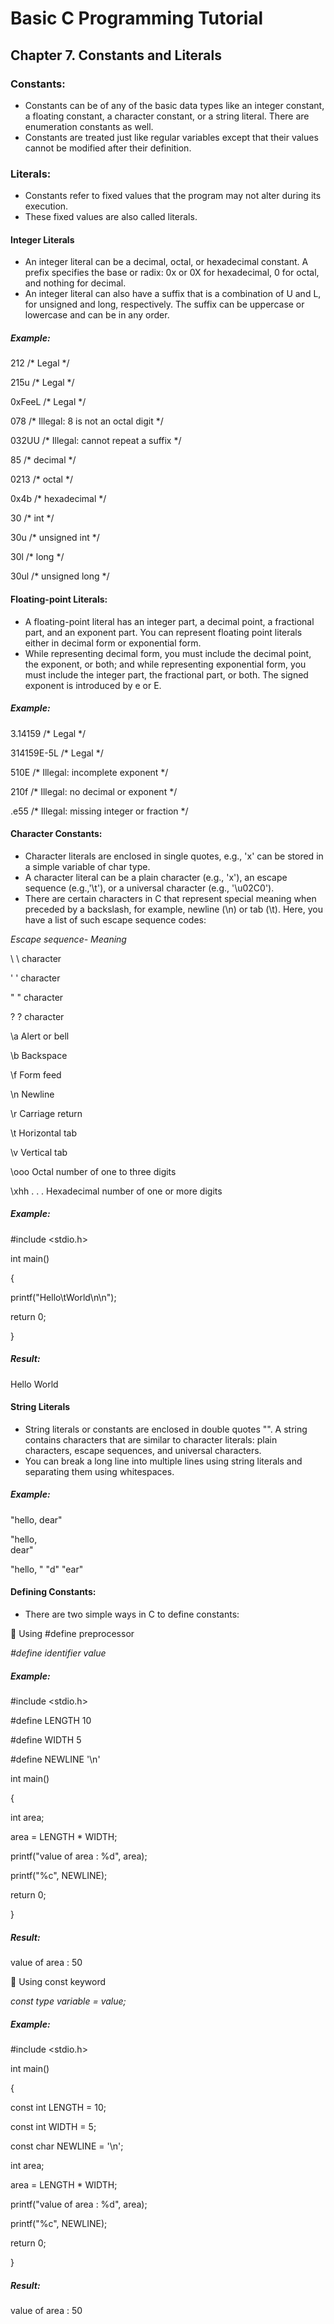 # Basic C Programming Tutorial 
## Chapter 7. Constants and Literals
### Constants:
* Constants can be of any of the basic data types like an integer constant, a floating constant, a character constant, or a string literal. There are enumeration constants as well.
* Constants are treated just like regular variables except that their values cannot be modified after their definition.
### Literals:
* Constants refer to fixed values that the program may not alter during its execution. 
* These fixed values are also called literals.

#### Integer Literals
* An integer literal can be a decimal, octal, or hexadecimal constant. A prefix specifies the base or radix: 0x or 0X for hexadecimal, 0 for octal, and nothing for decimal.
* An integer literal can also have a suffix that is a combination of U and L, for unsigned and long, respectively. The suffix can be uppercase or lowercase and can be in any order.
##### Example:

212 /* Legal */

215u /* Legal */

0xFeeL /* Legal */

078 /* Illegal: 8 is not an octal digit */

032UU /* Illegal: cannot repeat a suffix */

85 /* decimal */

0213 /* octal */

0x4b /* hexadecimal */

30 /* int */

30u /* unsigned int */

30l /* long */

30ul /* unsigned long */

#### Floating-point Literals:
* A floating-point literal has an integer part, a decimal point, a fractional part, and an exponent part. You can represent floating point literals either in decimal form or exponential form.
* While representing decimal form, you must include the decimal point, the exponent, or both; and while representing exponential form, you must include the integer part, the fractional part, or both. The signed exponent is introduced by e or E.
##### Example:

3.14159 /* Legal */

314159E-5L /* Legal */

510E /* Illegal: incomplete exponent */

210f /* Illegal: no decimal or exponent */

.e55 /* Illegal: missing integer or fraction */

#### Character Constants:
* Character literals are enclosed in single quotes, e.g., 'x' can be stored in a simple variable of char type.
* A character literal can be a plain character (e.g., 'x'), an escape sequence (e.g.,'\t'), or a universal character (e.g., '\u02C0').
* There are certain characters in C that represent special meaning when preceded by a backslash, for example, newline (\n) or tab (\t). Here, you have a list of such escape sequence codes:

_Escape sequence- Meaning_

\\ \ character

\' ' character

\" " character

\? ? character

\a Alert or bell

\b Backspace

\f Form feed

\n Newline

\r Carriage return

\t Horizontal tab

\v Vertical tab

\ooo Octal number of one to three digits

\xhh . . . Hexadecimal number of one or more digits

##### Example:

#include <stdio.h>

int main()

{

printf("Hello\tWorld\n\n");

return 0;

}

##### Result:

Hello World

#### String Literals
* String literals or constants are enclosed in double quotes "". A string contains characters that are similar to character literals: plain characters, escape sequences, and universal characters.
* You can break a long line into multiple lines using string literals and separating them using whitespaces.
##### Example:

"hello, dear"

"hello, \
dear"

"hello, " "d" "ear"

#### Defining Constants:
* There are two simple ways in C to define constants:

 Using #define preprocessor

_#define identifier value_

##### Example:

#include <stdio.h>

#define LENGTH 10

#define WIDTH 5

#define NEWLINE '\n'

int main()

{

int area;

area = LENGTH * WIDTH;

printf("value of area : %d", area);

printf("%c", NEWLINE);

return 0;

}

##### Result:

value of area : 50

 Using const keyword

_const type variable = value;_

##### Example:

#include <stdio.h>

int main()

{

const int LENGTH = 10;

const int WIDTH = 5;

const char NEWLINE = '\n';

int area;

area = LENGTH * WIDTH;

printf("value of area : %d", area);

printf("%c", NEWLINE);

return 0;

}

##### Result:

value of area : 50
